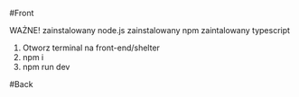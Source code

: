 #Front

WAŻNE! 
zainstalowany node.js
zainstalowany npm
zaintalowany typescript


1. Otworz terminal na front-end/shelter
2. npm i
3. npm run dev


#Back
